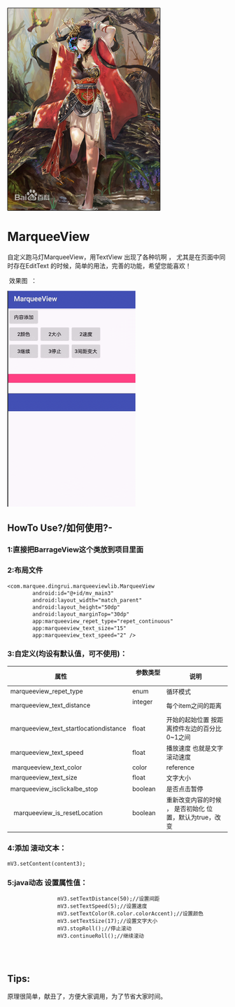 ![Image text](https://github.com/385841539/BarrageView/blob/master/app/src/main/res/mipmap-hdpi/xiahoushi.jpg)

# MarqueeView

自定义跑马灯MarqueeView，用TextView 出现了各种坑啊 ， 尤其是在页面中同时存在EditText 的时候，简单的用法，完善的功能，希望您能喜欢！

 效果图  ：
 
 ![Image text]( https://github.com/385841539/MarqueeView/blob/master/%E8%B7%91%E9%A9%AC%E7%81%AF.gif)</br>
 
 ## HowTo Use?/如何使用?-


### 1:直接把BarrageView这个类放到项目里面


### 2:布局文件

```
<com.marquee.dingrui.marqueeviewlib.MarqueeView
        android:id="@+id/mv_main3"
        android:layout_width="match_parent"
        android:layout_height="50dp"
        android:layout_marginTop="30dp"
        app:marqueeview_repet_type="repet_continuous"
        app:marqueeview_text_size="15"
        app:marqueeview_text_speed="2" />
```


### 3:自定义(均设有默认值，可不使用)：


| 属性           	 		|    参数类型           	| 说明  					|
| ------------------------- |------------------ | --------------------- |
| marqueeview_repet_type				| enum 			|循环模式|
| marqueeview_text_distance		| integer       	    | 每个item之间的距离|
| marqueeview_text_startlocationdistance				| float      	| 开始的起始位置 按距离控件左边的百分比 0~1之间|
| marqueeview_text_speed			| float  |播放速度 也就是文字滚动速度|
| marqueeview_text_color| color|reference | 文字颜色|
|marqueeview_text_size|float|  文字大小|
|  marqueeview_isclickalbe_stop  |boolean|  是否点击暂停  |
|  marqueeview_is_resetLocation  |boolean | 重新改变内容的时候 ， 是否初始化 位置，默认为true，改变  |

### 4:添加 滚动文本：
```
mV3.setContent(content3);

```
### 5:java动态 设置属性值：

```
                mV3.setTextDistance(50);//设置间距
                mV3.setTextSpeed(5);//设置速度   
                mV3.setTextColor(R.color.colorAccent);//设置颜色
                mV3.setTextSize(17);//设置文字大小
                mV3.stopRoll();//停止滚动
                mV3.continueRoll();//继续滚动
 
           
 
```


## Tips:
 原理很简单，献丑了，方便大家调用，为了节省大家时间。
